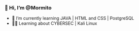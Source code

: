 ### 👋 Hi, I’m @Mormito
- 🌱 I’m currently learning JAVA | HTML and CSS | PostgreSQL
- 🐱‍👤 Learning about CYBERSEC | Kali Linux



<!---
Mormito/Mormito is a ✨ special ✨ repository because its `README.md` (this file) appears on your GitHub profile.
You can click the Preview link to take a look at your changes.
--->
